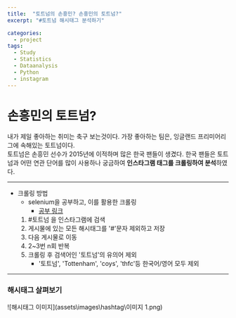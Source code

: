 ```yaml
---
title:  "토트넘의 손흥민? 손흥민의 토트넘?"
excerpt: "#토트넘 해시태그 분석하기"

categories:
  - project
tags:
  - Study
  - Statistics
  - Dataanalysis
  - Python
  - instagram
---
```

# 손흥민의 토트넘?

내가 제일 좋아하는 취미는 축구 보는것이다. 가장 좋아하는 팀은, 잉글랜드 프리미어리그에 속해있는 토트넘이다.  
토트넘은 손흥민 선수가 2015년에 이적하며 많은 한국 팬들이 생겼다. 한국 팬들은 토트넘과 어떤 연관 단어를 많이 사용하나 궁금하여 **인스타그램 태그를 크롤링하여 분석**하였다.  
- - - - - -
* 크롤링 방법
  * selenium을 공부하고, 이를 활용한 크롤링
    * [공부 링크](https://beomi.github.io/gb-crawling/posts/2017-02-27-HowToMakeWebCrawler-With-Selenium.html)
  1. #토트넘 을 인스타그램에 검색
  2. 게시물에 있는 모든 해시태그를 '#'문자 제외하고 저장
  3. 다음 게시물로 이동
  4. 2~3번 n회 반복
  5. 크롤링 후 검색어인 '토트넘'의 유의어 제외
      * '토트넘', 'Tottenham', 'coys', 'thfc'등 한국어/영어 모두 제외
- - - - - - -

### 해시태그 살펴보기
![해시태그 이미지](assets\images\hashtag\이미지 1.png)
